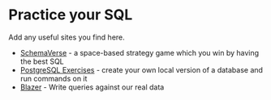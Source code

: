 # Practice your SQL

Add any useful sites you find here.

* [SchemaVerse](https://schemaverse.com/) - a space-based strategy game which you win by having the best SQL
* [PostgreSQL Exercises](https://pgexercises.com/gettingstarted.html) - create your own local version of a database and run commands on it
* [Blazer](https://blazer.instacart.com/) - Write queries against our real data
